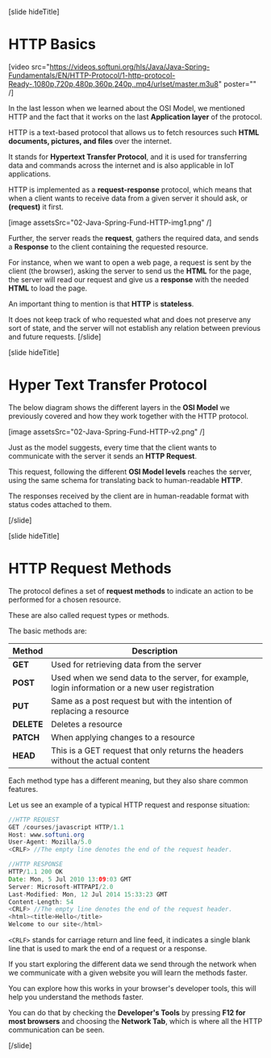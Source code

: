 [slide hideTitle]

# HTTP Basics

[video src="https://videos.softuni.org/hls/Java/Java-Spring-Fundamentals/EN/HTTP-Protocol/1-http-protocol-Ready-,1080p,720p,480p,360p,240p,.mp4/urlset/master.m3u8" poster="" /]

In the last lesson when we learned about the OSI Model, we mentioned HTTP and the fact that it works on the last **Application layer** of the protocol. 

HTTP is a text-based protocol that allows us to fetch resources such **HTML documents, pictures, and files** over the internet.

It stands for **Hypertext Transfer Protocol**, and it is used for transferring data and commands across the internet and is also applicable in IoT applications.

HTTP is implemented as a **request-response** protocol, which means that when a client wants to receive data from a given server it should ask, or **(request)** it first.

[image assetsSrc="02-Java-Spring-Fund-HTTP-img1.png" /]


Further, the server reads the **request**, gathers the required data, and sends a **Response** to the client containing the requested resource.

For instance, when we want to open a web page, a request is sent by the client (the browser), asking the server to send us the **HTML** for the page, the server will read our request and give us a **response** with the needed **HTML** to load the page.

An important thing to mention is that **HTTP** is **stateless**.

It does not keep track of who requested what and does not preserve any sort of state, and the server will not establish any relation between previous and future requests.
[/slide]

[slide hideTitle]

# Hyper Text Transfer Protocol

The below diagram shows the different layers in the **OSI Model** we previously covered and how they work together with the HTTP protocol. 

[image assetsSrc="02-Java-Spring-Fund-HTTP-v2.png" /]

Just as the model suggests, every time that the client wants to communicate with the server it sends an **HTTP Request**.

This request, following the different **OSI Model levels** reaches the server, using the same schema for translating back to human-readable **HTTP**.

The responses received by the client are in human-readable format with status codes attached to them.

[/slide]

[slide hideTitle]

# HTTP Request Methods

The protocol defines a set of **request methods** to indicate an action to be performed for a chosen resource.

These are also called request types or methods.

The basic methods are:

| **Method** | **Description** |
| --- | --- |
| **GET** | Used for retrieving data from the server |
| **POST** | Used when we send data to the server, for example, login information or a new user registration |
| **PUT** | Same as a post request but with the intention of replacing a resource |
| **DELETE** | Deletes a resource |
| **PATCH**  | When applying changes to a resource  |
| **HEAD**  | This is a GET request that only returns the headers without the actual content  |


Each method type has a different meaning, but they also share common features.

Let us see an example of a typical HTTP request and response situation:

```java
//HTTP REQUEST
GET /courses/javascript HTTP/1.1​
Host: www.softuni.org
User-Agent: Mozilla/5.0​
<CRLF> //The empty line denotes the end of the request header.

//HTTP RESPONSE
HTTP/1.1 200 OK​
Date: Mon, 5 Jul 2010 13:09:03 GMT​
Server: Microsoft-HTTPAPI/2.0​
Last-Modified: Mon, 12 Jul 2014 15:33:23 GMT​
Content-Length: 54​
<CRLF>​ //The empty line denotes the end of the request header.
<html><title>Hello</title>​
Welcome to our site</html>
```

`<CRLF>` stands for carriage return and line feed, it indicates a single blank line that is used to mark the end of a request or a response.

If you start exploring the different data we send through the network when we communicate with a given website you will learn the methods faster. 

You can explore how this works in your browser's developer tools, this will help you understand the methods faster.

You can do that by checking the **Developer's Tools** by pressing **F12 for most browsers** and choosing the **Network Tab**, which is where all the HTTP communication can be seen.

[/slide]
